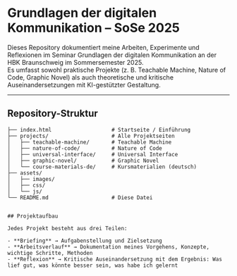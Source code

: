 # Grundlagen der digitalen Kommunikation – SoSe 2025

Dieses Repository dokumentiert meine Arbeiten, Experimente und Reflexionen im Seminar Grundlagen der digitalen Kommunikation an der HBK Braunschweig im Sommersemester 2025.  
Es umfasst sowohl praktische Projekte (z. B. Teachable Machine, Nature of Code, Graphic Novel) als auch theoretische und kritische Auseinandersetzungen mit KI-gestützter Gestaltung.

---

## Repository-Struktur

```text
├── index.html                   # Startseite / Einführung
├── projects/                    # Alle Projektseiten
│   ├── teachable-machine/       # Teachable Machine
│   ├── nature-of-code/          # Nature of Code
│   ├── universal-interface/     # Universal Interface
│   ├── graphic-novel/           # Graphic Novel
│   └── course-materials-de/     # Kursmaterialien (deutsch)
├── assets/                     
│   ├── images/
│   ├── css/
│   └── js/
└── README.md                    # Diese Datei


## Projektaufbau

Jedes Projekt besteht aus drei Teilen:

- **Briefing** → Aufgabenstellung und Zielsetzung  
- **Arbeitsverlauf** → Dokumentation meines Vorgehens, Konzepte, wichtige Schritte, Methoden  
- **Reflexion** → Kritische Auseinandersetzung mit dem Ergebnis: Was lief gut, was könnte besser sein, was habe ich gelernt  
